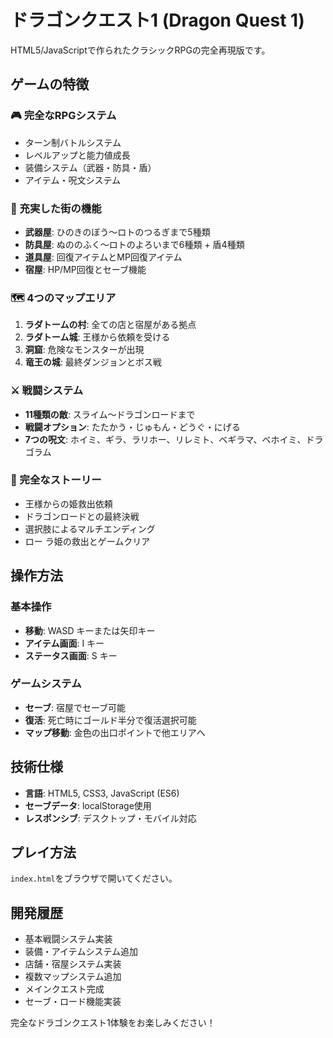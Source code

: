 # ドラゴンクエスト1 (Dragon Quest 1)

HTML5/JavaScriptで作られたクラシックRPGの完全再現版です。

## ゲームの特徴

### 🎮 完全なRPGシステム
- ターン制バトルシステム
- レベルアップと能力値成長
- 装備システム（武器・防具・盾）
- アイテム・呪文システム

### 🏪 充実した街の機能
- **武器屋**: ひのきのぼう〜ロトのつるぎまで5種類
- **防具屋**: ぬののふく〜ロトのよろいまで6種類 + 盾4種類
- **道具屋**: 回復アイテムとMP回復アイテム
- **宿屋**: HP/MP回復とセーブ機能

### 🗺️ 4つのマップエリア
1. **ラダトームの村**: 全ての店と宿屋がある拠点
2. **ラダトーム城**: 王様から依頼を受ける
3. **洞窟**: 危険なモンスターが出現
4. **竜王の城**: 最終ダンジョンとボス戦

### ⚔️ 戦闘システム
- **11種類の敵**: スライム〜ドラゴンロードまで
- **戦闘オプション**: たたかう・じゅもん・どうぐ・にげる
- **7つの呪文**: ホイミ、ギラ、ラリホー、リレミト、ベギラマ、ベホイミ、ドラゴラム

### 👑 完全なストーリー
- 王様からの姫救出依頼
- ドラゴンロードとの最終決戦
- 選択肢によるマルチエンディング
- ロー ラ姫の救出とゲームクリア

## 操作方法

### 基本操作
- **移動**: WASD キーまたは矢印キー
- **アイテム画面**: I キー
- **ステータス画面**: S キー

### ゲームシステム
- **セーブ**: 宿屋でセーブ可能
- **復活**: 死亡時にゴールド半分で復活選択可能
- **マップ移動**: 金色の出口ポイントで他エリアへ

## 技術仕様
- **言語**: HTML5, CSS3, JavaScript (ES6)
- **セーブデータ**: localStorage使用
- **レスポンシブ**: デスクトップ・モバイル対応

## プレイ方法
`index.html`をブラウザで開いてください。

## 開発履歴
- 基本戦闘システム実装
- 装備・アイテムシステム追加
- 店舗・宿屋システム実装
- 複数マップシステム追加
- メインクエスト完成
- セーブ・ロード機能実装

完全なドラゴンクエスト1体験をお楽しみください！